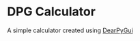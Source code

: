 # DPG Calculator
A simple calculator created using [DearPyGui](https://github.com/hoffstadt/DearPyGui)
